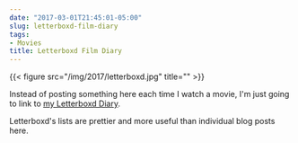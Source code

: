 ```yaml
---
date: "2017-03-01T21:45:01-05:00"
slug: letterboxd-film-diary
tags:
- Movies
title: Letterboxd Film Diary
---
```



{{< figure src="/img/2017/letterboxd.jpg" title="" >}}

Instead of posting something here each time I watch a movie, I'm just
going to link to [my Letterboxd
Diary](https://letterboxd.com/jackbaty/films/diary/).

Letterboxd's lists are prettier and more useful than individual blog
posts here.

